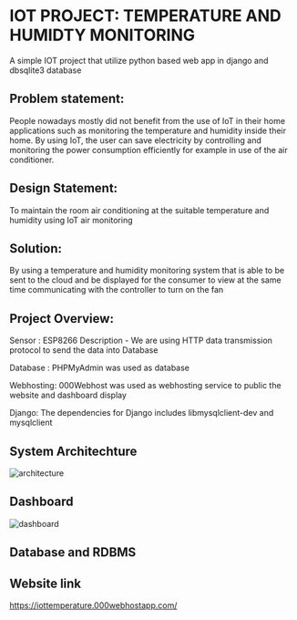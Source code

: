 # IOT PROJECT: TEMPERATURE AND HUMIDTY MONITORING #
A simple IOT project that utilize python based web app in django and dbsqlite3 database



## Problem statement: ##

People nowadays mostly did not benefit from the use of IoT in their home applications such as monitoring the temperature and humidity inside their home. By using IoT, the user can save electricity by controlling and monitoring the power consumption efficiently for example in use of the air conditioner.

## Design Statement: ## 

To maintain the room air conditioning at the suitable temperature and humidity using IoT air monitoring

## Solution: ## 

By using a temperature and humidity monitoring system that is able to be sent to the cloud and be displayed for the consumer to view at the same time communicating with the controller to turn on the fan

## Project Overview: ##

Sensor : ESP8266 Description - We are using HTTP data transmission protocol to send the data into Database

Database : PHPMyAdmin was used as database 

Webhosting: 000Webhost was used as webhosting service to public the website and dashboard display

Django: The dependencies for Django includes libmysqlclient-dev and mysqlclient


## System Architechture ##
![architecture](https://user-images.githubusercontent.com/116706592/219959820-02e122b2-6e5b-4307-ac11-5ab0ea03d597.png)



## Dashboard ##
![dashboard](https://user-images.githubusercontent.com/116706592/219959623-5069e3a0-89ba-4d8f-a838-2c94dd13dd88.png)


## Database and RDBMS ##

## Website link ##
https://iottemperature.000webhostapp.com/
